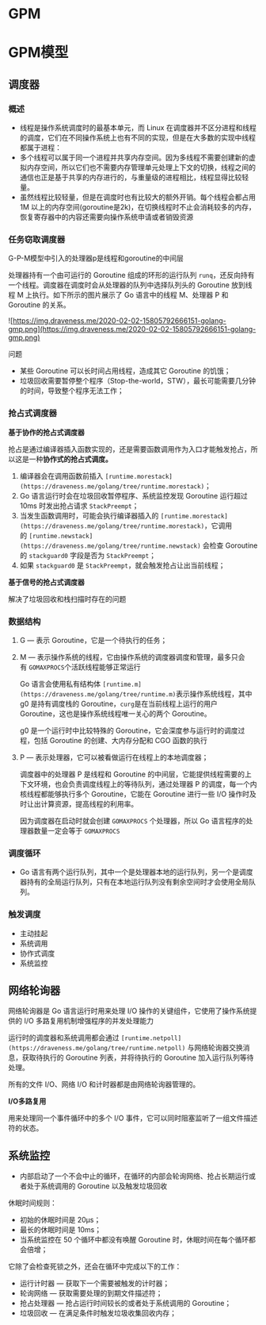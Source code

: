 # GPM

# GPM模型

## 调度器

### 概述

- 线程是操作系统调度时的最基本单元，而 Linux 在调度器并不区分进程和线程的调度，它们在不同操作系统上也有不同的实现，但是在大多数的实现中线程都属于进程：
- 多个线程可以属于同一个进程并共享内存空间。因为多线程不需要创建新的虚拟内存空间，所以它们也不需要内存管理单元处理上下文的切换，线程之间的通信也正是基于共享的内存进行的，与重量级的进程相比，线程显得比较轻量。
- 虽然线程比较轻量，但是在调度时也有比较大的额外开销。每个线程会都占用 1M 以上的内存空间(goroutine是2k)，在切换线程时不止会消耗较多的内存，恢复寄存器中的内容还需要向操作系统申请或者销毁资源

### 任务窃取调度器

G-P-M模型中引入的处理器p是线程和goroutine的中间层

处理器持有一个由可运行的 Goroutine 组成的环形的运行队列 `runq`，还反向持有一个线程。调度器在调度时会从处理器的队列中选择队列头的 Goroutine 放到线程 M 上执行。如下所示的图片展示了 Go 语言中的线程 M、处理器 P 和 Goroutine 的关系。

![https://img.draveness.me/2020-02-02-15805792666151-golang-gmp.png](https://img.draveness.me/2020-02-02-15805792666151-golang-gmp.png)

问题

- 某些 Goroutine 可以长时间占用线程，造成其它 Goroutine 的饥饿；
- 垃圾回收需要暂停整个程序（Stop-the-world，STW），最长可能需要几分钟的时间，导致整个程序无法工作；

### 抢占式调度器

**基于协作的抢占式调度器**

抢占是通过编译器插入函数实现的，还是需要函数调用作为入口才能触发抢占，所以这是一种**协作式的抢占式调度。**

1. 编译器会在调用函数前插入 `[runtime.morestack](https://draveness.me/golang/tree/runtime.morestack)`；
2. Go 语言运行时会在垃圾回收暂停程序、系统监控发现 Goroutine 运行超过 10ms 时发出抢占请求 `StackPreempt`；
3. 当发生函数调用时，可能会执行编译器插入的 `[runtime.morestack](https://draveness.me/golang/tree/runtime.morestack)`，它调用的 `[runtime.newstack](https://draveness.me/golang/tree/runtime.newstack)` 会检查 Goroutine 的 `stackguard0` 字段是否为 `StackPreempt`；
4. 如果 `stackguard0` 是 `StackPreempt`，就会触发抢占让出当前线程；

**基于信号的抢占式调度器**

解决了垃圾回收和栈扫描时存在的问题

### 数据结构

1. G — 表示 Goroutine，它是一个待执行的任务；
2. M — 表示操作系统的线程，它由操作系统的调度器调度和管理，最多只会有 `GOMAXPROCS`个活跃线程能够正常运行
    
    Go 语言会使用私有结构体 `[runtime.m](https://draveness.me/golang/tree/runtime.m)`表示操作系统线程，其中 g0 是持有调度栈的 Goroutine，`curg`是在当前线程上运行的用户 Goroutine，这也是操作系统线程唯一关心的两个 Goroutine。
    
    g0 是一个运行时中比较特殊的 Goroutine，它会深度参与运行时的调度过程，包括 Goroutine 的创建、大内存分配和 CGO 函数的执行
    
3. P — 表示处理器，它可以被看做运行在线程上的本地调度器；
    
    调度器中的处理器 P 是线程和 Goroutine 的中间层，它能提供线程需要的上下文环境，也会负责调度线程上的等待队列，通过处理器 P 的调度，每一个内核线程都能够执行多个 Goroutine，它能在 Goroutine 进行一些 I/O 操作时及时让出计算资源，提高线程的利用率。
    
    因为调度器在启动时就会创建 `GOMAXPROCS` 个处理器，所以 Go 语言程序的处理器数量一定会等于 `GOMAXPROCS`
    

### 调度循环

- Go 语言有两个运行队列，其中一个是处理器本地的运行队列，另一个是调度器持有的全局运行队列，只有在本地运行队列没有剩余空间时才会使用全局队列。

### 触发调度

- 主动挂起
- 系统调用
- 协作式调度
- 系统监控

## 网络轮询器

网络轮询器是 Go 语言运行时用来处理 I/O 操作的关键组件，它使用了操作系统提供的 I/O 多路复用机制增强程序的并发处理能力

运行时的调度器和系统调用都会通过 `[runtime.netpoll](https://draveness.me/golang/tree/runtime.netpoll)` 与网络轮询器交换消息，获取待执行的 Goroutine 列表，并将待执行的 Goroutine 加入运行队列等待处理。

所有的文件 I/O、网络 I/O 和计时器都是由网络轮询器管理的。

**I/O多路复用**

用来处理同一个事件循环中的多个 I/O 事件，它可以同时阻塞监听了一组文件描述符的状态。

## 系统监控

- 内部启动了一个不会中止的循环，在循环的内部会轮询网络、抢占长期运行或者处于系统调用的 Goroutine 以及触发垃圾回收

休眠时间规则：

- 初始的休眠时间是 20μs；
- 最长的休眠时间是 10ms；
- 当系统监控在 50 个循环中都没有唤醒 Goroutine 时，休眠时间在每个循环都会倍增；

它除了会检查死锁之外，还会在循环中完成以下的工作：

- 运行计时器 — 获取下一个需要被触发的计时器；
- 轮询网络 — 获取需要处理的到期文件描述符；
- 抢占处理器 — 抢占运行时间较长的或者处于系统调用的 Goroutine；
- 垃圾回收 — 在满足条件时触发垃圾收集回收内存；